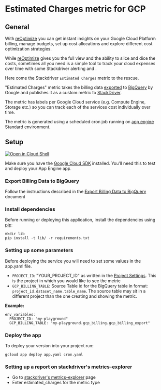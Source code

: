 # Estimated Charges metric for GCP

## General

With [reOptimize](http://www.reoptimize.io/) you can get instant insights on your Google Cloud Platform billing, manage budgets, set up cost allocations and explore different cost optimization strategies.

While [reOptimize](http://www.reoptimize.io/) gives you the full view and the ability to slice and dice the costs, sometimes all you need is a simple tool to track your cloud expenses over time with some Stackdriver alerting and .

Here come the Stackdriver `Estimated Charges` metric to the rescue.

"Estimated Charges" metric takes the billing data [exported](https://cloud.google.com/billing/docs/how-to/export-data-bigquery) to [BigQuery](https://cloud.google.com/bigquery) by Google and publishes it as a custom metric to [StackDriver](https://cloud.google.com/stackdriver/).

The metric has labels per Google Cloud service (e.g. Compute Engine, Storage etc.) so you can track each of the services cost individually over time.

The metric is generated using a scheduled cron job running on [app engine](https://cloud.google.com/appengine/) Standard environment.

## Setup
[![Open in Cloud Shell][shell_img]][shell_link]

[shell_img]: http://gstatic.com/cloudssh/images/open-btn.png
[shell_link]: https://console.cloud.google.com/cloudshell/open?git_repo=https://github.com/doitintl/estimated_charges&page=editor&open_in_editor=README.md

Make sure you have the [Google Cloud SDK](https://cloud.google.com/sdk/) installed. You'll need this to test and deploy your App Engine app.

### Export Billing Data to BigQuery
Follow the instructions described in the [Export Billing Data to BigQuery](https://cloud.google.com/billing/docs/how-to/export-data-bigquery) document 

### Install dependencies
Before running or deploying this application, install the dependencies using [pip](http://pip.readthedocs.io/en/stable/):
```
mkdir lib
pip install -t lib/ -r requirements.txt
```

### Setting up some parameters
Before deploying the service you will need to set some values in the app.yaml file.
* `PROJECT_ID`: "YOUR_PROJECT_ID" as written in the [Project Settings](https://console.cloud.google.com/iam-admin/settings/project?project=yoram-playground). This is the project in which you would like to see the metric
* `GCP_BILLING_TABLE`: Source Table id for the BigQuery table in format: `project_id.dataset_name.table_name`. The source table may sit in a different project than the one creating and showing the metric.

**Example:**
```
env_variables:
  PROJECT_ID: "my-playground"
  GCP_BILLING_TABLE: "my-playground.gcp_billing.gcp_billing_export"
```
    
### Deploy the app
To deploy your version into your project run:
```
gcloud app deploy app.yaml cron.yaml
```

### Setting up a report on stackdriver's metrics-explorer
* Go to [stackdriver's metrics-explorer](https://app.google.stackdriver.com/metrics-explorer) page
* Enter estimated_charges for the metric type
